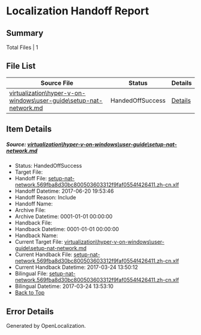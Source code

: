 # <a name='report-top'></a> Localization Handoff Report

## Summary
 Total Files | 1

## File List
 Source File | Status | Details 
 ----------- | ------ | ------- 
 [virtualization\hyper-v-on-windows\user-guide\setup-nat-network.md](https://github.com/Microsoft/Virtualization-Documentation-Private/blob/ecde0c94e6f59842af97b58c5d925c8b6eac4b5a/virtualization/hyper-v-on-windows/user-guide/setup-nat-network.md) | HandedOffSuccess | [Details](#a9d9f1b8cb0c76e57def1a92d993970ed40dbe7a237)

## Item Details
##### <a name='a9d9f1b8cb0c76e57def1a92d993970ed40dbe7a237'></a> Source: [virtualization\hyper-v-on-windows\user-guide\setup-nat-network.md](https://github.com/Microsoft/Virtualization-Documentation-Private/blob/ecde0c94e6f59842af97b58c5d925c8b6eac4b5a/virtualization/hyper-v-on-windows/user-guide/setup-nat-network.md)
* Status: HandedOffSuccess
* Target File: 
* Handoff File: [setup-nat-network.569fba8d30bc800503603312f9faf0554f426411.zh-cn.xlf](https://github.com/Microsoft/Virtualization-Documentation-Private.handoff/blob/35981035a65dd2ac167d45d04189856e3e0573ea/ol-handoff/Microsoft/Virtualization-Documentation-Private.zh-cn/live/setup-nat-network.569fba8d30bc800503603312f9faf0554f426411.zh-cn.xlf)
* Handoff Datetime: 2017-06-20 19:53:46
* Handoff Reason: Include
* Handoff Name: 
* Archive File: 
* Archive Datetime: 0001-01-01 00:00:00
* Handback File: 
* Handback Datetime: 0001-01-01 00:00:00
* Handback Name: 
* Current Target File: [virtualization\hyper-v-on-windows\user-guide\setup-nat-network.md](https://github.com/Microsoft/Virtualization-Documentation-Private.zh-cn/blob/21f4320cb76270b953a1d22d857047a2fcf5d4b8/virtualization/hyper-v-on-windows/user-guide/setup-nat-network.md)
* Current Handback File: [setup-nat-network.569fba8d30bc800503603312f9faf0554f426411.zh-cn.xlf](https://github.com/Microsoft/Virtualization-Documentation-Private.handback/blob/12b9210bd767a837cc8b1dc43a1db28933ca017d/ol-handback/Microsoft/Virtualization-Documentation-Private.zh-cn/live/setup-nat-network.569fba8d30bc800503603312f9faf0554f426411.zh-cn.xlf)
* Current Handback Datetime: 2017-03-24 13:50:12
* Bilingual File: [setup-nat-network.569fba8d30bc800503603312f9faf0554f426411.zh-cn.xlf](https://github.com/Microsoft/Virtualization-Documentation-Private.handback/blob/12b9210bd767a837cc8b1dc43a1db28933ca017d/ol-handback/Microsoft/Virtualization-Documentation-Private.zh-cn/live/setup-nat-network.569fba8d30bc800503603312f9faf0554f426411.zh-cn.xlf)
* Bilingual Datetime: 2017-03-24 13:53:10
* [Back to Top](#report-top)


## Error Details

Generated by OpenLocalization.
